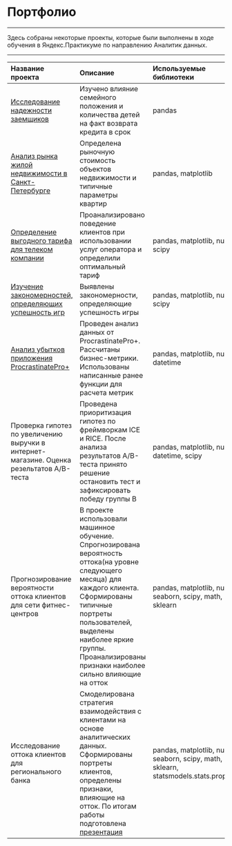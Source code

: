 # Портфолио
---

Здесь собраны некоторые проекты, которые были выполнены в ходе обучения в Яндекс.Практикуме по направлению Аналитик данных.

---

|Название проекта|Описание|Используемые библиотеки|
|:-------|:-------|:-------|
|[Исследование надежности заемщиков](https://github.com/ossa378/Practicum.Projects/tree/main/Исследование%20надежности%20заемщиков)|Изучено влияние семейного положения и количества детей на факт возврата кредита в срок|pandas|
|[Анализ рынка жилой недвижимости в Санкт-Петербурге](https://github.com/ossa378/Practicum.Projects/tree/main/Анализ%20рынка%20жилой%20недвижимости%20в%20Санкт-Петербурге)|Определена рыночную стоимость объектов недвижимости и типичные параметры квартир|pandas,  matplotlib|
|[Определение выгодного тарифа для телеком компании](https://github.com/ossa378/Practicum.Projects/tree/main/Определение%20выгодного%20тарифа%20для%20телеком%20компании)|Проанализировано поведение клиентов при использовании услуг оператора и определили оптимальный тариф|pandas,  matplotlib,  numpy,  scipy|
|[Изучение закономерностей, определяющих успешность игр](https://github.com/ossa378/Practicum.Projects/tree/main/Изучение%20закономерностей%2C%20определяющих%20успешность%20игры)|Выявлены закономерности, определяющие успешность игры|pandas,  matplotlib,  numpy,  scipy|
|[Анализ убытков приложения ProcrastinatePro+]()|Проведен анализ данных от ProcrastinatePro+. Рассчитаны бизнес-метрики. Использованы написанные ранее функции для расчета метрик|pandas,  matplotlib,  numpy,  datetime|
|Проверка гипотез по увеличению выручки в интернет-магазине. Оценка резельтатов А/В-теста|Проведена приоритизация гипотез по фреймворкам ICE и RICE. После анализа результатов А/В-теста принято решение остановить тест и зафиксировать победу группы В|pandas,  matplotlib,  numpy,  datetime, scipy|
|Прогнозирование вероятности оттока клиентов для сети фитнес-центров|В проекте использовали машинное обучение. Спрогнозирована вероятность оттока(на уровне следующего месяца) для каждого клиента. Сформированы типичные портреты пользователей, выделены наиболее яркие группы. Проанализированы признаки наиболее сильно влияющие на отток|pandas,  matplotlib,  numpy,  seaborn, scipy, math, sklearn|
|Исследование оттока клиентов для регионального банка|Смоделирована стратегия взаимодействия с клиентами на основе аналитических данных. Сформированы портреты клиентов, определены признаки, влияющие на отток. По итогам работы подготовлена [презентация](https://disk.yandex.ru/i/KL6sq1iVewLGwA)|pandas,  matplotlib,  numpy,  seaborn, scipy, math, sklearn, statsmodels.stats.proportion
